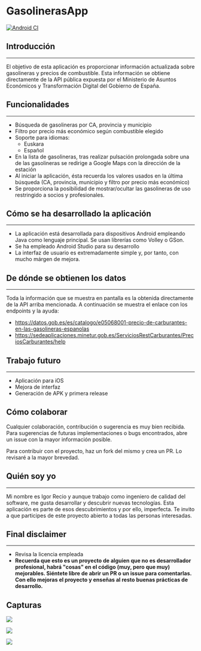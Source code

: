 # GasolinerasApp

[![Android CI](https://github.com/igorrecioh/gasolineras-app-android/actions/workflows/android.yml/badge.svg?branch=main)](https://github.com/igorrecioh/gasolineras-app-android/actions/workflows/android.yml)

## Introducción
---

El objetivo de esta aplicación es proporcionar información actualizada sobre gasolineras y precios de combustible. Esta información se obtiene directamente de la API pública expuesta por el Ministerio de Asuntos Económicos y Transformación Digital del Gobierno de España.

## Funcionalidades
---

- Búsqueda de gasolineras por CA, provincia y municipio
- Filtro por precio más económico según combustible elegido
- Soporte para idiomas:
  - Euskara
  - Español
- En la lista de gasolineras, tras realizar pulsación prolongada sobre una de las gasolineras se redirige a Google Maps con la dirección de la estación
- Al iniciar la aplicación, ésta recuerda los valores usados en la última búsqueda (CA, provincia, municipio y filtro por precio más económico)
- Se proporciona la posibilidad de mostrar/ocultar las gasolineras de uso restringido a socios y profesionales.

## Cómo se ha desarrollado la aplicación
---

- La aplicación está desarrollada para dispositivos Android empleando Java como lenguaje principal. Se usan librerías como Volley o GSon.
- Se ha empleado Android Studio para su desarrollo
- La interfaz de usuario es extremadamente simple y, por tanto, con mucho márgen de mejora.

## De dónde se obtienen los datos
---

Toda la información que se muestra en pantalla es la obtenida directamente de la API arriba mencionada. A continuación se muestra el enlace con los endpoints y la ayuda:
- https://datos.gob.es/es/catalogo/e05068001-precio-de-carburantes-en-las-gasolineras-espanolas
- https://sedeaplicaciones.minetur.gob.es/ServiciosRestCarburantes/PreciosCarburantes/help


## Trabajo futuro
---
- Aplicación para iOS
- Mejora de interfaz
- Generación de APK y primera release

## Cómo colaborar

Cualquier colaboración, contribución o sugerencia es muy bien recibida. Para sugerencias de futuras implementaciones o bugs encontrados, abre un issue con la mayor información posible.

Para contribuir con el proyecto, haz un fork del mismo y crea un PR. Lo revisaré a la mayor brevedad.

## Quién soy yo
---
Mi nombre es Igor Recio y aunque trabajo como ingeniero de calidad del software, me gusta desarrollar y descubrir nuevas tecnologías. Esta aplicación es parte de esos descubrimientos y por ello, imperfecta. Te invito a que participes de este proyecto abierto a todas las personas interesadas.

## Final disclaimer
---
- Revisa la licencia empleada
- __Recuerda que esto es un proyecto de alguien que no es desarrollador profesional, habrá "cosas" en el código (muy, pero que muy) mejorables. Siéntete libre de abrir un PR o un issue para comentarlas. Con ello mejoras el proyecto y enseñas al resto buenas prácticas de desarrollo.__

## Capturas

![](images/image-1.png)

![](images/image-2.png)

![](images/image-3.png)
